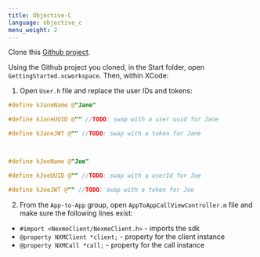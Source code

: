 ```yaml
---
title: Objective-C
language: objective_c
menu_weight: 2
---
```


Clone this [Github project](https://github.com/Nexmo/ClientSDK-Get-Started-Voice-Objective-C).

Using the Github project you cloned, in the Start folder, open `GettingStarted.xcworkspace`. Then, within XCode:
    
1. Open `User.h` file and replace the user IDs and tokens:

```objective-c
#define kJaneName @"Jane"

#define kJaneUUID @"" //TODO: swap with a user uuid for Jane

#define kJaneJWT @"" //TODO: swap with a token for Jane



#define kJoeName @"Joe"

#define kJoeUUID @"" //TODO: swap with a userId for Joe

#define kJoeJWT @"" //TODO: swap with a token for Joe


```

2. From the `App-to-App` group, open `AppToAppCallViewController.m` file and make sure the following lines exist:

 * `#import <NexmoClient/NexmoClient.h>` - imports the sdk
 * `@property NXMClient *client;` - property for the client instance
 * `@property NXMCall *call;` - property for the call instance
